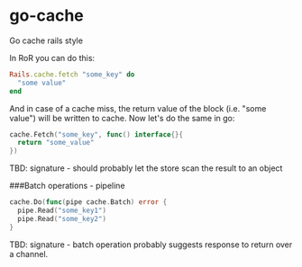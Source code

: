 # go-cache
Go cache rails style

In RoR you can do this:

```ruby
Rails.cache.fetch "some_key" do
  "some value"
end
```

And in case of a cache miss, the return value of the block (i.e. "some value") will be written to cache.
Now let's do the same in go:

```go
cache.Fetch("some_key", func() interface{}{
  return "some_value"
})
```

TBD: signature - should probably let the store scan the result to an object


###Batch operations - pipeline

```go
cache.Do(func(pipe cache.Batch) error {
  pipe.Read("some_key1")
  pipe.Read("some_key2")
}
```

TBD: signature - batch operation probably suggests response to return over a channel.
